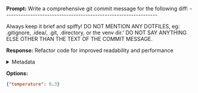 **Prompt:**
Write a comprehensive git commit message for the following diff: ---------------------------------------------------------------- 


Always keep it brief and spiffy!
DO NOT MENTION ANY DOTFILES, eg: .gitignore, .idea/, .git, .directory, or the venv dir.' DO NOT SAY ANYTHING ELSE OTHER THAN THE TEXT OF THE COMMIT MESSAGE.


**Response:**
Refactor code for improved readability and performance

<details><summary>Metadata</summary>

- Duration: 1011 ms
- Datetime: 2023-07-26T06:32:07.463674
- Model: gpt-3.5-turbo-0613

</details>

**Options:**
```json
{"temperature": 0.3}
```

